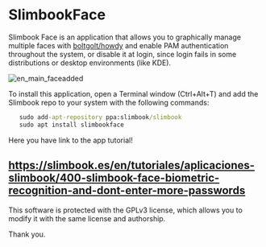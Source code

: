 # SlimbookFace

Slimbook Face is an application that allows you to graphically manage multiple faces with [boltgolt/howdy](https://github.com/boltgolt/howdy) and enable PAM authentication throughout the system, or disable it at login, since login fails in some distributions or desktop environments (like KDE).

![en_main_faceadded](https://user-images.githubusercontent.com/18195266/123270336-1db43e00-d500-11eb-9172-fb91dd9b5050.png)

To install this application, open a Terminal window (Ctrl+Alt+T) and add the Slimbook repo to your system with the following commands:


```bat
   sudo add-apt-repository ppa:slimbook/slimbook
   sudo apt install slimbookface
```



Here you have link to the app tutorial!

https://slimbook.es/en/tutoriales/aplicaciones-slimbook/400-slimbook-face-biometric-recognition-and-dont-enter-more-passwords
--

This software is protected with the GPLv3 license, which allows you to modify it with the same license and authorship. 

Thank you.
